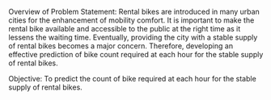 Overview of Problem Statement:
Rental bikes are introduced in many urban cities for the enhancement of mobility comfort. 
It is important to make the rental bike available and accessible to the public at the right time as it lessens the waiting time. 
Eventually, providing the city with a stable supply of rental bikes becomes a major concern. 
Therefore, developing an effective prediction of bike count required at each hour for the stable supply of rental bikes.


Objective:
To predict the count of bike required at each hour for the stable supply of rental bikes.

